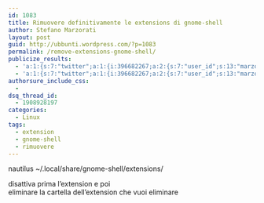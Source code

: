 ```yaml
---
id: 1083
title: Rimuovere definitivamente le extensions di gnome-shell
author: Stefano Marzorati
layout: post
guid: http://ubbunti.wordpress.com/?p=1083
permalink: /remove-extensions-gnome-shell/
publicize_results:
  - 'a:1:{s:7:"twitter";a:1:{i:396682267;a:2:{s:7:"user_id";s:13:"marzorati_ste";s:7:"post_id";s:18:"153521262549938177";}}}'
  - 'a:1:{s:7:"twitter";a:1:{i:396682267;a:2:{s:7:"user_id";s:13:"marzorati_ste";s:7:"post_id";s:18:"153521262549938177";}}}'
authorsure_include_css:
  - 
dsq_thread_id:
  - 1908928197
categories:
  - Linux
tags:
  - extension
  - gnome-shell
  - rimuovere
---
```

nautilus ~/.local/share/gnome-shell/extensions/

disattiva prima l&#8217;extension e poi  
eliminare la cartella dell&#8217;extension che vuoi eliminare